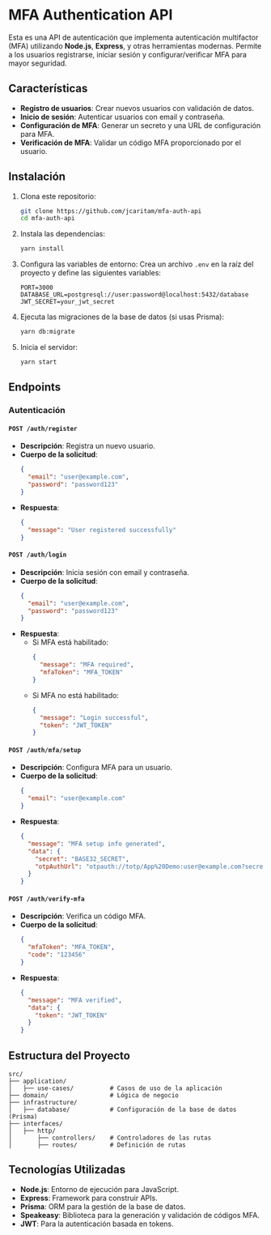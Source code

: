 # MFA Authentication API

Esta es una API de autenticación que implementa autenticación multifactor (MFA) utilizando **Node.js**, **Express**, y otras herramientas modernas. Permite a los usuarios registrarse, iniciar sesión y configurar/verificar MFA para mayor seguridad.

## Características

- **Registro de usuarios**: Crear nuevos usuarios con validación de datos.
- **Inicio de sesión**: Autenticar usuarios con email y contraseña.
- **Configuración de MFA**: Generar un secreto y una URL de configuración para MFA.
- **Verificación de MFA**: Validar un código MFA proporcionado por el usuario.

## Instalación

1. Clona este repositorio:
   ```bash
   git clone https://github.com/jcaritam/mfa-auth-api
   cd mfa-auth-api
   ```

2. Instala las dependencias:
   ```bash
   yarn install
   ```

3. Configura las variables de entorno:
   Crea un archivo `.env` en la raíz del proyecto y define las siguientes variables:
   ```env
   PORT=3000
   DATABASE_URL=postgresql://user:password@localhost:5432/database
   JWT_SECRET=your_jwt_secret
   ```

4. Ejecuta las migraciones de la base de datos (si usas Prisma):
   ```bash
   yarn db:migrate
   ```

5. Inicia el servidor:
   ```bash
   yarn start
   ```

## Endpoints

### **Autenticación**

#### `POST /auth/register`
- **Descripción**: Registra un nuevo usuario.
- **Cuerpo de la solicitud**:
  ```json
  {
    "email": "user@example.com",
    "password": "password123"
  }
  ```
- **Respuesta**:
  ```json
  {
    "message": "User registered successfully"
  }
  ```

#### `POST /auth/login`
- **Descripción**: Inicia sesión con email y contraseña.
- **Cuerpo de la solicitud**:
  ```json
  {
    "email": "user@example.com",
    "password": "password123"
  }
  ```
- **Respuesta**:
  - Si MFA está habilitado:
    ```json
    {
      "message": "MFA required",
      "mfaToken": "MFA_TOKEN"
    }
    ```
  - Si MFA no está habilitado:
    ```json
    {
      "message": "Login successful",
      "token": "JWT_TOKEN"
    }
    ```

#### `POST /auth/mfa/setup`
- **Descripción**: Configura MFA para un usuario.
- **Cuerpo de la solicitud**:
  ```json
  {
    "email": "user@example.com"
  }
  ```
- **Respuesta**:
  ```json
  {
    "message": "MFA setup info generated",
    "data": {
      "secret": "BASE32_SECRET",
      "otpAuthUrl": "otpauth://totp/App%20Demo:user@example.com?secret=BASE32_SECRET"
    }
  }
  ```

#### `POST /auth/verify-mfa`
- **Descripción**: Verifica un código MFA.
- **Cuerpo de la solicitud**:
  ```json
  {
    "mfaToken": "MFA_TOKEN",
    "code": "123456"
  }
  ```
- **Respuesta**:
  ```json
  {
    "message": "MFA verified",
    "data": {
      "token": "JWT_TOKEN"
    }
  }
  ```

## Estructura del Proyecto

```
src/
├── application/
│   ├── use-cases/          # Casos de uso de la aplicación
├── domain/                 # Lógica de negocio
├── infrastructure/
│   ├── database/           # Configuración de la base de datos (Prisma)
├── interfaces/
│   ├── http/
│       ├── controllers/    # Controladores de las rutas
│       ├── routes/         # Definición de rutas
```

## Tecnologías Utilizadas

- **Node.js**: Entorno de ejecución para JavaScript.
- **Express**: Framework para construir APIs.
- **Prisma**: ORM para la gestión de la base de datos.
- **Speakeasy**: Biblioteca para la generación y validación de códigos MFA.
- **JWT**: Para la autenticación basada en tokens.
